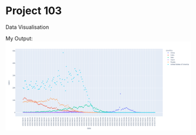 # Project 103
Data Visualisation

My Output:
![alt tag](https://github.com/BhuviGoel/Data-Visualisation/blob/main/covidCases.png?raw=true)

